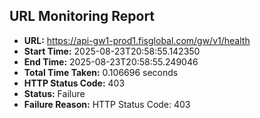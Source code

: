 ## URL Monitoring Report

- **URL:** https://api-gw1-prod1.fisglobal.com/gw/v1/health
- **Start Time:** 2025-08-23T20:58:55.142350
- **End Time:** 2025-08-23T20:58:55.249046
- **Total Time Taken:** 0.106696 seconds
- **HTTP Status Code:** 403
- **Status:** Failure
- **Failure Reason:** HTTP Status Code: 403
